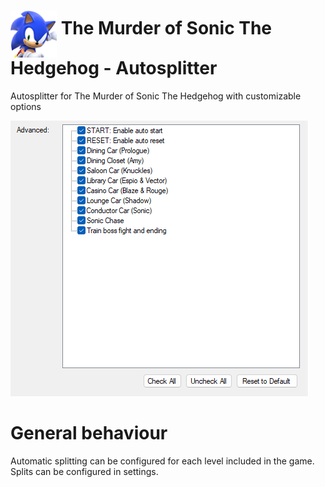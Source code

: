 <h1> <img src="https://raw.githubusercontent.com/SonicSpeedrunning/LiveSplit.SonicMurder/main/Logo.png" alt="The Murder of Sonic the Hedgehog" height="75" align="middle" /> The Murder of Sonic The Hedgehog - Autosplitter</h1>

Autosplitter for The Murder of Sonic The Hedgehog with customizable options

<img src="https://raw.githubusercontent.com/SonicSpeedrunning/LiveSplit.SonicMurder/main/settings.png">

# General behaviour

Automatic splitting can be configured for each level included in the game.
Splits can be configured in settings.